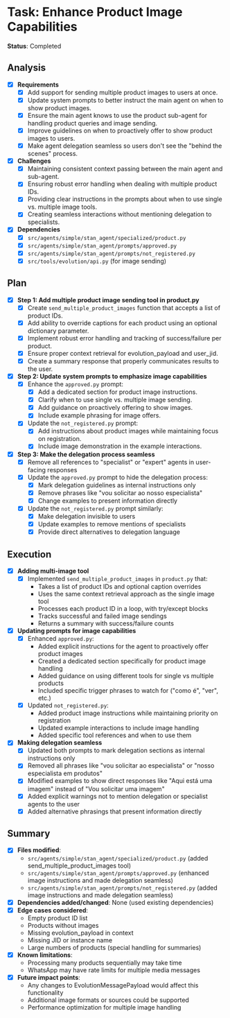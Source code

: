 # Task: Enhance Product Image Capabilities
**Status**: Completed

## Analysis
- [x] **Requirements**
  - [x] Add support for sending multiple product images to users at once.
  - [x] Update system prompts to better instruct the main agent on when to show product images.
  - [x] Ensure the main agent knows to use the product sub-agent for handling product queries and image sending.
  - [x] Improve guidelines on when to proactively offer to show product images to users.
  - [x] Make agent delegation seamless so users don't see the "behind the scenes" process.
- [x] **Challenges**
  - [x] Maintaining consistent context passing between the main agent and sub-agent.
  - [x] Ensuring robust error handling when dealing with multiple product IDs.
  - [x] Providing clear instructions in the prompts about when to use single vs. multiple image tools.
  - [x] Creating seamless interactions without mentioning delegation to specialists.
- [x] **Dependencies**
  - [x] `src/agents/simple/stan_agent/specialized/product.py`
  - [x] `src/agents/simple/stan_agent/prompts/approved.py`
  - [x] `src/agents/simple/stan_agent/prompts/not_registered.py`
  - [x] `src/tools/evolution/api.py` (for image sending)

## Plan
- [x] **Step 1: Add multiple product image sending tool in product.py**
  - [x] Create `send_multiple_product_images` function that accepts a list of product IDs.
  - [x] Add ability to override captions for each product using an optional dictionary parameter.
  - [x] Implement robust error handling and tracking of success/failure per product.
  - [x] Ensure proper context retrieval for evolution_payload and user_jid.
  - [x] Create a summary response that properly communicates results to the user.

- [x] **Step 2: Update system prompts to emphasize image capabilities**
  - [x] Enhance the `approved.py` prompt:
    - [x] Add a dedicated section for product image instructions.
    - [x] Clarify when to use single vs. multiple image sending.
    - [x] Add guidance on proactively offering to show images.
    - [x] Include example phrasing for image offers.
  - [x] Update the `not_registered.py` prompt:
    - [x] Add instructions about product images while maintaining focus on registration.
    - [x] Include image demonstration in the example interactions.

- [x] **Step 3: Make the delegation process seamless**
  - [x] Remove all references to "specialist" or "expert" agents in user-facing responses
  - [x] Update the `approved.py` prompt to hide the delegation process:
    - [x] Mark delegation guidelines as internal instructions only
    - [x] Remove phrases like "vou solicitar ao nosso especialista"
    - [x] Change examples to present information directly
  - [x] Update the `not_registered.py` prompt similarly:
    - [x] Make delegation invisible to users
    - [x] Update examples to remove mentions of specialists
    - [x] Provide direct alternatives to delegation language

## Execution
- [x] **Adding multi-image tool**
  - [x] Implemented `send_multiple_product_images` in `product.py` that:
    - Takes a list of product IDs and optional caption overrides
    - Uses the same context retrieval approach as the single image tool
    - Processes each product ID in a loop, with try/except blocks
    - Tracks successful and failed image sendings
    - Returns a summary with success/failure counts
  
- [x] **Updating prompts for image capabilities**
  - [x] Enhanced `approved.py`:
    - Added explicit instructions for the agent to proactively offer product images
    - Created a dedicated section specifically for product image handling
    - Added guidance on using different tools for single vs multiple products
    - Included specific trigger phrases to watch for ("como é", "ver", etc.)
  - [x] Updated `not_registered.py`:
    - Added product image instructions while maintaining priority on registration
    - Updated example interactions to include image handling
    - Added specific tool references and when to use them

- [x] **Making delegation seamless**
  - [x] Updated both prompts to mark delegation sections as internal instructions only
  - [x] Removed all phrases like "vou solicitar ao especialista" or "nosso especialista em produtos"
  - [x] Modified examples to show direct responses like "Aqui está uma imagem" instead of "Vou solicitar uma imagem"
  - [x] Added explicit warnings not to mention delegation or specialist agents to the user
  - [x] Added alternative phrasings that present information directly

## Summary
- [x] **Files modified**: 
  - `src/agents/simple/stan_agent/specialized/product.py` (added send_multiple_product_images tool)
  - `src/agents/simple/stan_agent/prompts/approved.py` (enhanced image instructions and made delegation seamless)
  - `src/agents/simple/stan_agent/prompts/not_registered.py` (added image instructions and made delegation seamless)
- [x] **Dependencies added/changed**: None (used existing dependencies)
- [x] **Edge cases considered**:
  - Empty product ID list
  - Products without images
  - Missing evolution_payload in context
  - Missing JID or instance name
  - Large numbers of products (special handling for summaries)
- [x] **Known limitations**:
  - Processing many products sequentially may take time
  - WhatsApp may have rate limits for multiple media messages
- [x] **Future impact points**:
  - Any changes to EvolutionMessagePayload would affect this functionality
  - Additional image formats or sources could be supported
  - Performance optimization for multiple image handling 